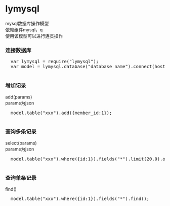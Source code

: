 # lymysql
  mysql数据库操作模型<br />
  依赖组件mysql，q<br />
  使用该模型可以进行连贯操作<br />

### 连接数据库
  <pre>
  var lymysql = require("lymysql");
  var model = lymysql.database("database name").connect(host,user,pwd,port);
  </pre>
  
### 增加记录<br />
  add(params)<br />
  params为json
  <pre>
  model.table("xxx").add({member_id:1});
  </pre>
  
### 查询多条记录<br />
  select(params)<br />
  params为json
  <pre>
  model.table("xxx").where({id:1}).fields("*").limit(20,0).order("id desc").select();
  </pre>
  
### 查询单条记录<br />
  find()
  <pre>
  model.table("xxx").where({id:1}).fields("*").find();
  </pre>
